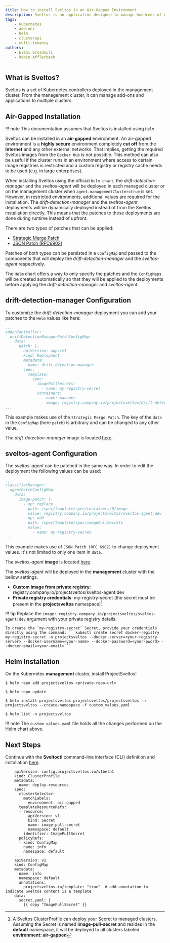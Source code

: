 ```yaml
---
title: How to install Sveltos in an Air-Gapped Environment
description: Sveltos is an application designed to manage hundreds of clusters by providing declarative cluster APIs. Learn here how to install Sveltos.
tags:
    - Kubernetes
    - add-ons
    - helm
    - clusterapi
    - multi-tenancy
authors:
    - Eleni Grosdouli
    - Robin Afflerbach
---
```


## What is Sveltos?

Sveltos is a set of Kubernetes controllers deployed in the management cluster. From the management cluster, it can manage add-ons and applications to multiple clusters.

## Air-Gapped Installation

!!! note
    This documentation assumes that Sveltos is installed using `Helm`.

Sveltos can be installed in an **air-gapped** environment. An air-gapped environment is a **highly secure** environment completely **cut off** from the **Internet** and any other external networks. That implies, getting the required Sveltos images from the `Docker Hub` is not possible. This method can also be useful if the cluster runs in an environment where access to certain image registries is restricted and a custom registry or registry cache needs to be used (e.g. in large enterprises).

When installing Sveltos using the official `Helm chart`, the *drift-detection-manager* and the *sveltos-agent* will be deployed in each managed cluster or on the management cluster when `agent.managementCluster=true` is set. However, in restricted environments, additional values are required for the installation. The *drift-detection-manager* and the *sveltos-agent* deployments will be dynamically deployed instead of from the Sveltos installation directly. This means that the patches to these deployments are done during runtime instead of upfront.

There are two types of patches that can be applied:

- [Strategic Merge Patch](http://kubernetes.io/docs/tasks/manage-kubernetes-objects/update-api-object-kubectl-patch/)
- [JSON Patch (RFC6902)](https://datatracker.ietf.org/doc/html/rfc6902)

Patches of both types can be persisted in a `ConfigMap` and passed to the components that will deploy the *drift-detection-manager* and the *sveltos-agent* respectively.

The `Helm` chart offers a way to only specify the patches and the `ConfigMaps` will be created automatically so that they will be applied to the deployments before applying the *drift-detection-manager* and *sveltos-agent*.

## drift-detection-manager Configuration

To customize the *drift-detection-manager* deployment you can add your patches to the `Helm` values like here:

```yaml
...
addonController:
  driftDetectionManagerPatchConfigMap:
    data:
      patch: |-
        apiVersion: apps/v1
        kind: Deployment
        metadata:
          name: drift-detection-manager
        spec:
          template:
            spec:
              imagePullSecrets:
                - name: my-registry-secret
              containers:
                - name: manager
                  image: registry.company.io/projectsveltos/drift-detection-manager:dev
...
```

This example makes use of the `Strategic Merge Patch`. The key of the `data` in the `ConfigMap` (here `patch`) is arbitrary and can be changed to any other value.

The *drift-detection-manager* image is located [here](https://hubgw.docker.com/layers/projectsveltos/drift-detection-manager/dev/images/sha256-d31b3d57ee446ab216d7b925f35ef3da50de5161dff17ce2ef7c35f5bdd9c539).

## sveltos-agent Configuration

The *sveltos-agent* can be patched in the same way. In order to edit the deployment the following values can be used:

```yaml
...
classifierManager:
  agentPatchConfigMap:
    data:
      image-patch: |-
        - op: replace
          path: /spec/template/spec/containers/0/image
          value: registry.company.io/projectsveltos/sveltos-agent:dev
        - op: add
          path: /spec/template/spec/imagePullSecrets
          value:
            - name: my-registry-secret
...
```

This example makes use of `JSON Patch (RFC 6902)` to change deployment values. It's not limited to only one item in `data`.

The *sveltos-agent* **image** is located [here](https://hubgw.docker.com/layers/projectsveltos/sveltos-agent/dev/images/sha256-d2c23f55e4585e9cfd103547bd238aef42f8cedb1d8ca23600bd393710669b37).

The *sveltos-agent* will be deployed in the **management** cluster with the bellow settings.

- **Custom image from private registry**: registry.company.io/projectsveltos/sveltos-agent:dev
- **Private registry credentials**: my-registry-secret (the secret must be present in the **projectsveltos** namespace)[^1]

!!! tip
    Replace the `image: registry.company.io/projectsveltos/sveltos-agent:dev` argument with your private registry details.

    To create the `my-registry-secret` Secret, provide your credentials directly using the command: ```kubectl create secret docker-registry my-registry-secret -n projectsveltos --docker-server=<your-registry-server> --docker-username=<your-name> --docker-password=<your-pword> --docker-email=<your-email>```

## Helm Installation

On the Kubernetes **management** cluster, install ProjectSveltos!

```
$ helm repo add projectsveltos <private-repo-url>

$ helm repo update

$ helm install projectsveltos projectsveltos/projectsveltos -n projectsveltos --create-namespace -f custom_values.yaml

$ helm list -n projectsveltos
```

!!! note
    The `custom_values.yaml` file holds all the changes performed on the Helm chart above.

## Next Steps

Continue with the **Sveltoctl** command-line interface (CLI) definition and installation [here](../sveltosctl/sveltosctl.md).

[^1]: A Sveltos ClusterProfile can deploy your Secret to managed clusters. Assuming the Secret is named __image-pull-secret__ and resides in the __default__ namespace, it will be deployed to all clusters labeled __environment: air-gapped__
```
    apiVersion: config.projectsveltos.io/v1beta1
    kind: ClusterProfile
    metadata:
      name: deploy-resources
    spec:
      clusterSelector:
        matchLabels:
          environment: air-gapped
      templateResourceRefs:
      - resource:
          apiVersion: v1
          kind: Secret
          name: image-pull-secret
          namespace: default
        identifier: ImagePullSecret
      policyRefs:
      - kind: ConfigMap
        name: info
        namespace: default
    ---
    apiVersion: v1
    kind: ConfigMap
    metadata:
      name: info
      namespace: default
      annotations:
        projectsveltos.io/template: "true"  # add annotation to indicate Sveltos content is a template
    data:
      secret.yaml: |
        {{ copy "ImagePullSecret" }}
```

